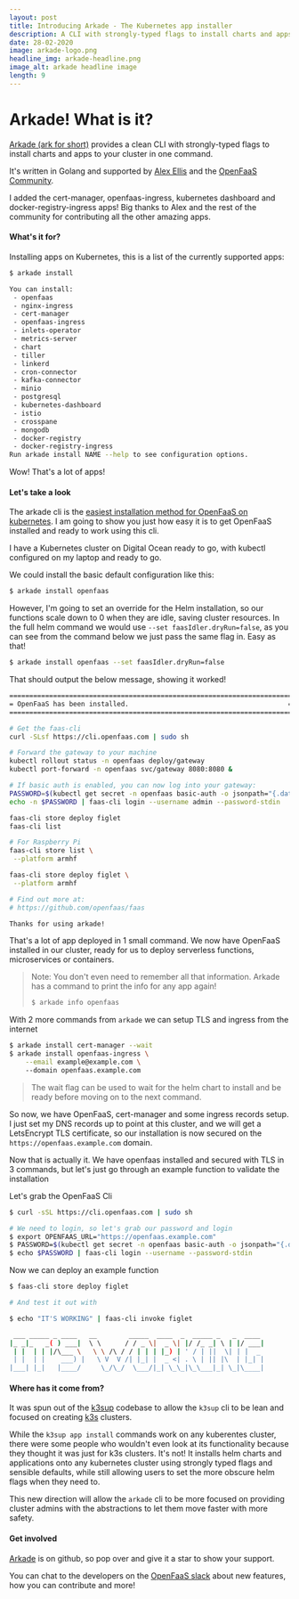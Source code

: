```yaml
---
layout: post
title: Introducing Arkade - The Kubernetes app installer
description: A CLI with strongly-typed flags to install charts and apps to your cluster in one command.
date: 28-02-2020
image: arkade-logo.png
headline_img: arkade-headline.png
image_alt: arkade headline image
length: 9
---
```



# Arkade! What is it?

[Arkade (ark for short)](https://get-arkade.dev) provides a clean CLI with strongly-typed flags to install charts and apps to your cluster in one command.

It's written in Golang and supported by [Alex Ellis](https://twitter.com/alexellisuk) and the [OpenFaaS Community](https://www.openfaas.com/).

I added the cert-manager, openfaas-ingress, kubernetes dashboard and docker-registry-ingress apps! Big thanks to Alex 
and the rest of the community for contributing all the other amazing apps.

#### What's it for?
Installing apps on Kubernetes, this is a list of the currently supported apps:

```sh 
$ arkade install 

You can install: 
 - openfaas
 - nginx-ingress
 - cert-manager
 - openfaas-ingress
 - inlets-operator
 - metrics-server
 - chart
 - tiller
 - linkerd
 - cron-connector
 - kafka-connector
 - minio
 - postgresql
 - kubernetes-dashboard
 - istio
 - crosspane
 - mongodb
 - docker-registry
 - docker-registry-ingress
Run arkade install NAME --help to see configuration options.

```

Wow! That's a lot of apps! 

#### Let's take a look 
The arkade cli is the [easiest installation method for OpenFaaS on kubernetes](https://docs.openfaas.com/deployment/kubernetes/#a-deploy-with-arkade-fastest-option).
I am going to show you just how easy it is to get OpenFaaS installed and ready to work using this cli. 
 
I have a Kubernetes cluster on Digital Ocean ready to go, with kubectl configured on my laptop and ready to go.

We could install the basic default configuration like this:
```sh 
$ arkade install openfaas
```


However, I'm going to set an override for the Helm installation, so our functions scale down to 0 when they are idle, saving 
cluster resources. In the full helm command we would use `--set faasIdler.dryRun=false`, as you can see from the command below
we just pass the same flag in. Easy as that!

```sh 
$ arkade install openfaas --set faasIdler.dryRun=false
```

That should output the below message, showing it worked! 
```sh 
=======================================================================
= OpenFaaS has been installed.                                        =
=======================================================================

# Get the faas-cli
curl -SLsf https://cli.openfaas.com | sudo sh

# Forward the gateway to your machine
kubectl rollout status -n openfaas deploy/gateway
kubectl port-forward -n openfaas svc/gateway 8080:8080 &

# If basic auth is enabled, you can now log into your gateway:
PASSWORD=$(kubectl get secret -n openfaas basic-auth -o jsonpath="{.data.basic-auth-password}" | base64 --decode; echo)
echo -n $PASSWORD | faas-cli login --username admin --password-stdin

faas-cli store deploy figlet
faas-cli list

# For Raspberry Pi
faas-cli store list \
 --platform armhf

faas-cli store deploy figlet \
 --platform armhf

# Find out more at:
# https://github.com/openfaas/faas

Thanks for using arkade!

```


That's a lot of app deployed in 1 small command. We now have OpenFaaS installed in our cluster, ready for us to deploy serverless functions, microservices or containers.

> Note: You don't even need to remember all that information. Arkade has a command to print the info for any app again!
> ```sh 
> $ arkade info openfaas
> ```


With 2 more commands from `arkade` we can setup TLS and ingress from the internet

```sh 
$ arkade install cert-manager --wait
$ arkade install openfaas-ingress \
    --email example@example.com \ 
    --domain openfaas.example.com

```
> The wait flag can be used to wait for the helm chart to install and be ready before moving on to the next command.

So now, we have OpenFaaS, cert-manager and some ingress records setup. I just set my DNS records up to point at this 
cluster, and we will get a LetsEncrypt TLS certificate, so our installation is now secured on the 
`https://openfaas.example.com` domain.

Now that is actually it. We have openfaas installed and secured with TLS in 3 commands, but let's just go through an example
function to validate the installation

Let's grab the OpenFaaS Cli

```sh
$ curl -sSL https://cli.openfaas.com | sudo sh

# We need to login, so let's grab our password and login
$ export OPENFAAS_URL="https://openfaas.example.com"
$ PASSWORD=$(kubectl get secret -n openfaas basic-auth -o jsonpath="{.data.basic-auth-password}" | base64 --decode; echo)
$ echo $PASSWORD | faas-cli login --username --password-stdin
```

Now we can deploy an example function

```sh 
$ faas-cli store deploy figlet

# And test it out with

$ echo "IT'S WORKING" | faas-cli invoke figlet

 ___ _____ _ ____   __        _____  ____  _  _____ _   _  ____ 
|_ _|_   _( ) ___|  \ \      / / _ \|  _ \| |/ /_ _| \ | |/ ___|
 | |  | | |/\___ \   \ \ /\ / / | | | |_) | ' / | ||  \| | |  _ 
 | |  | |    ___) |   \ V  V /| |_| |  _ <| . \ | || |\  | |_| |
|___| |_|   |____/     \_/\_/  \___/|_| \_\_|\_\___|_| \_|\____|

```

#### Where has it come from?

It was spun out of the [k3sup](https://github.com/alexellis/k3sup) codebase to allow the `k3sup` cli to be lean and focused
on creating [k3s](https://k3s.io/) clusters.

While the `k3sup app install` commands work on any kuberentes cluster, there were some people who wouldn't even look at 
its functionality because they thought it was just for k3s clusters. It's not! It installs helm charts and applications
onto any kubernetes cluster using strongly typed flags and sensible defaults, while still allowing users to set the more
obscure helm flags when they need to.

This new direction will allow the `arkade` cli to be more focused on providing cluster admins with the abstractions to 
let them move faster with more safety. 

#### Get involved

[Arkade](https://github.com/alexellis/arkade) is on github, so pop over and give it a star to show your support. 

You can chat to the developers on the [OpenFaaS slack](https://docs.openfaas.com/community/#slack-workspace) about new 
features, how you can contribute and more!